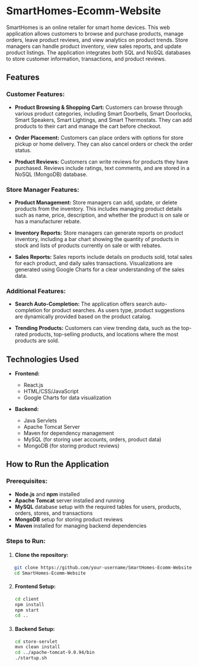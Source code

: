 # SmartHomes-Ecomm-Website

SmartHomes is an online retailer for smart home devices. This web application allows customers to browse and purchase products, manage orders, leave product reviews, and view analytics on product trends. Store managers can handle product inventory, view sales reports, and update product listings. The application integrates both SQL and NoSQL databases to store customer information, transactions, and product reviews.

## Features

### Customer Features:
- **Product Browsing & Shopping Cart:**
  Customers can browse through various product categories, including Smart Doorbells, Smart Doorlocks, Smart Speakers, Smart Lightings, and Smart Thermostats. They can add products to their cart and manage the cart before checkout.

- **Order Placement:**
  Customers can place orders with options for store pickup or home delivery. They can also cancel orders or check the order status.

- **Product Reviews:**
  Customers can write reviews for products they have purchased. Reviews include ratings, text comments, and are stored in a NoSQL (MongoDB) database.

### Store Manager Features:
- **Product Management:**
  Store managers can add, update, or delete products from the inventory. This includes managing product details such as name, price, description, and whether the product is on sale or has a manufacturer rebate.

- **Inventory Reports:**
  Store managers can generate reports on product inventory, including a bar chart showing the quantity of products in stock and lists of products currently on sale or with rebates.

- **Sales Reports:**
  Sales reports include details on products sold, total sales for each product, and daily sales transactions. Visualizations are generated using Google Charts for a clear understanding of the sales data.

### Additional Features:
- **Search Auto-Completion:**
  The application offers search auto-completion for product searches. As users type, product suggestions are dynamically provided based on the product catalog.

- **Trending Products:**
  Customers can view trending data, such as the top-rated products, top-selling products, and locations where the most products are sold.

## Technologies Used

- **Frontend:**
  - React.js
  - HTML/CSS/JavaScript
  - Google Charts for data visualization

- **Backend:**
  - Java Servlets
  - Apache Tomcat Server
  - Maven for dependency management
  - MySQL (for storing user accounts, orders, product data)
  - MongoDB (for storing product reviews)

## How to Run the Application

### Prerequisites:
- **Node.js** and **npm** installed
- **Apache Tomcat** server installed and running
- **MySQL** database setup with the required tables for users, products, orders, stores, and transactions
- **MongoDB** setup for storing product reviews
- **Maven** installed for managing backend dependencies

### Steps to Run:

1. #### Clone the repository:
```bash
   git clone https://github.com/your-username/SmartHomes-Ecomm-Website.git
   cd SmartHomes-Ecomm-Website
```

2. #### Frontend Setup:
   ```bash
   cd client
   npm install
   npm start
   cd ..
   ```

3. #### Backend Setup:
   ```bash
   cd store-servlet
   mvn clean install
   cd ../apache-tomcat-9.0.94/bin
   ./startup.sh 
   ```
